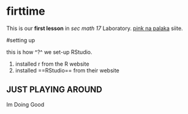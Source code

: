 # firttime
This is our **first lesson** in *sec math 17* Laboratory.
[pink na palaka](https://www.youtube.com) siite.

#setting up

this is how ^?^ we set-up RStudio.

1. installed r from the R website
2. installed ==RStudio== from their website


## JUST PLAYING AROUND 

Im Doing Good 
